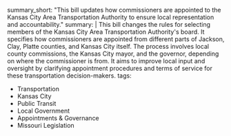 summary_short: "This bill updates how commissioners are appointed to the Kansas City Area Transportation Authority to ensure local representation and accountability."
summary: |
  This bill changes the rules for selecting members of the Kansas City Area Transportation Authority's board. It specifies how commissioners are appointed from different parts of Jackson, Clay, Platte counties, and Kansas City itself. The process involves local county commissions, the Kansas City mayor, and the governor, depending on where the commissioner is from. It aims to improve local input and oversight by clarifying appointment procedures and terms of service for these transportation decision-makers.
tags:
  - Transportation
  - Kansas City
  - Public Transit
  - Local Government
  - Appointments & Governance
  - Missouri Legislation
